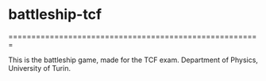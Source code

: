 # battleship-tcf

=======================================================

This is the battleship game, made for the TCF exam.
Department of Physics, University of Turin.
